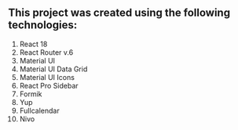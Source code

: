 ## This project was created using the following technologies:

1. React 18
2. React Router v.6
2. Material UI
2. Material UI Data Grid
3. Material UI Icons
4. React Pro Sidebar
5. Formik
6. Yup
7. Fullcalendar
8. Nivo